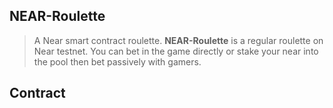 ## NEAR-Roulette
> A Near smart contract roulette. 
**NEAR-Roulette** is a regular roulette on Near testnet. You can bet in the game directly or stake your near into the pool then bet passively with gamers.

## Contract
    

